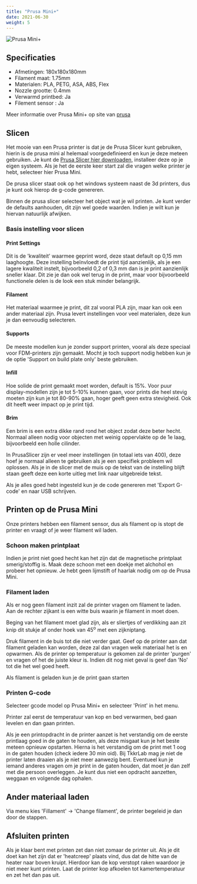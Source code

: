 ```yaml
---
title: "Prusa Mini+"
date: 2021-06-30
weight: 5
---
```


![Prusa Mini+](/images/prusa_mini_tkkrlab.jpg)

## Specificaties
 * Afmetingen: 180x180x180mm
 * Filament maat: 1.75mm
 * Materialen: PLA, PETG, ASA, ABS, Flex
 * Nozzle grootte: 0.4mm
 * Verwarmd printbed: Ja
 * Filement sensor : Ja

 Meer informatie over Prusa Mini+ op site van [prusa](https://www.prusa3d.com/original-prusa-mini/)

## Slicen

Het mooie van een Prusa printer is dat je de Prusa Slicer kunt gebruiken, hierin is de prusa mini al helemaal voorgedefinieerd en kun je deze meteen gebruiken. Je kunt de [Prusa Slicer hier downloaden](https://www.prusa3d.com/prusaslicer/), installeer deze op je eigen systeem. Als je het de eerste keer start zal die vragen welke printer je hebt, selecteer hier Prusa Mini.

De prusa slicer staat ook op het windows systeem naast de 3d printers, dus je kunt ook hierop de g-code genereren.

Binnen de prusa slicer selecteer het object wat je wil printen. Je kunt verder de defaults aanhouden, dit zijn wel goede waarden. Indien je wilt kun je hiervan natuurlijk afwijken.

### Basis instelling voor slicen 

#### Print Settings
Dit is de 'kwaliteit' waarmee geprint word, deze staat default op 0,15 mm laaghoogte. Deze instelling beïnvloedt de print tijd aanzienlijk, als je een lagere kwaliteit instelt, bijvoorbeeld 0,2 of 0,3 mm dan is je print aanzienlijk sneller klaar. Dit zie je dan ook wel terug in de print, maar voor bijvoorbeeld functionele delen is de look een stuk minder belangrijk.

#### Filament
Het materiaal waarmee je print, dit zal vooral PLA zijn, maar kan ook een ander materiaal zijn. Prusa levert instellingen voor veel  materialen, deze kun je dan eenvoudig selecteren.

#### Supports
De meeste modellen kun je zonder support printen, vooral als deze speciaal voor FDM-printers zijn gemaakt. Mocht je toch support nodig hebben kun je de optie 'Support on build plate only' beste gebruiken.

#### Infill
Hoe solide de print gemaakt moet worden, default is 15%. Voor puur display-modellen zijn je tot 5-10% kunnen gaan, voor prints die heel stevig moeten zijn kun je tot 80-90% gaan, hoger geeft geen extra stevigheid. Ook dit heeft weer impact op je print tijd.

#### Brim
Een brim is een extra dikke rand rond het object zodat deze beter hecht. Normaal alleen nodig voor objecten met weinig oppervlakte op de 1e laag, bijvoorbeeld een holle cilinder.

In PrusaSlicer zijn er veel meer instellingen (in totaal iets van 400), deze hoef je normaal alleen te gebruiken als je een specifiek probleem wil oplossen. Als je in de slicer met de muis op de tekst van de instelling blijft staan geeft deze een korte uitleg met link naar uitgebreide tekst.

Als je alles goed hebt ingesteld kun je de code genereren met 'Export G-code' en naar USB schrijven.

## Printen op de Prusa Mini
Onze printers hebben een filament sensor, dus als filament op is stopt de printer en vraagt of je weer filament wil laden. 

### Schoon maken printplaat
Indien je print niet goed hecht kan het zijn dat de magnetische printplaat smerig/stoffig is. Maak deze schoon met een doekje met alchohol en probeer het opnieuw. Je hebt geen lijmstift of haarlak nodig om op de Prusa Mini.

### Filament laden
Als er nog geen filament inzit zal de printer vragen om filament te laden. Aan de rechter zijkant is een witte buis waarin je filament in moet doen.

Beging van het filament moet glad zijn, als er sliertjes of verdikking aan zit knip dit stukje af onder hoek van 45<sup>o</sup> met een zijkniptang. 

Druk filament in de buis tot die niet verder gaat. Geef op de printer aan dat filament geladen kan worden, deze zal dan vragen welk materiaal het is en opwarmen. Als de printer op temperatuur is gekomen zal de printer 'purgen' en vragen of het de juiste kleur is. Indien dit nog niet geval is geef dan 'No' tot die het wel goed heeft.

Als filament is geladen kun je de print gaan starten

### Printen G-code
Selecteer gcode model op Prusa Mini+ en selecteer 'Print' in het menu.

Printer zal eerst de temperatuur van kop en bed verwarmen, bed gaan levelen en dan gaan printen.

Als je een printopdracht in de printer aanzet is het verstandig om de eerste printlaag goed in de gaten te houden, als deze misgaat kun je het beste meteen opnieuw opstarten. Hierna is het verstandig om de print met 1 oog in de gaten houden (check iedere 30 min oid). Bij TkkrLab mag je niet de printer laten draaien als je niet meer aanwezig bent. Eventueel kun je iemand anderes vragen om je print in de gaten houden, dat moet je dan zelf met die persoon overleggen. Je kunt dus niet een opdracht aanzetten, weggaan en volgende dag ophalen.

## Ander materiaal laden
Via menu kies 'Fillament' -> 'Change filament', de printer begeleid je dan door de stappen.

## Afsluiten printen
Als je klaar bent met printen zet dan niet zomaar de printer uit. Als je dit doet kan het zijn dat er 'heatcreep' plaats vind, dus dat de hitte van de heater naar boven kruipt. Hierdoor kan de kop verstopt raken waardoor je niet meer kunt printen. Laat de printer kop afkoelen tot kamertemperatuur en zet het dan pas uit. 